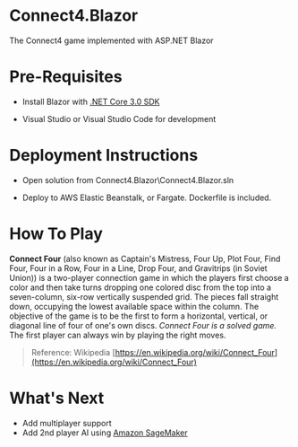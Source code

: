 # Connect4.Blazor

The Connect4 game implemented with ASP.NET Blazor

  

# Pre-Requisites

  

- Install Blazor with [.NET Core 3.0 SDK](https://docs.microsoft.com/en-us/aspnet/core/blazor/get-started?view=aspnetcore-3.0&tabs=visual-studio)

- Visual Studio or Visual Studio Code for development

# Deployment Instructions

- Open solution from Connect4.Blazor\Connect4.Blazor.sln

- Deploy to AWS Elastic Beanstalk, or Fargate. Dockerfile is included.

# How To Play
**Connect Four** (also known as Captain's Mistress, Four Up, Plot Four, Find Four, Four in a Row, Four in a Line, Drop Four, and Gravitrips (in Soviet Union)) is a two-player connection game in which the players first choose a color and then take turns dropping one colored disc from the top into a seven-column, six-row vertically suspended grid. The pieces fall straight down, occupying the lowest available space within the column. The objective of the game is to be the first to form a horizontal, vertical, or diagonal line of four of one's own discs. *Connect Four is a solved game.* The first player can always win by playing the right moves. 

> Reference: Wikipedia [https://en.wikipedia.org/wiki/Connect_Four](https://en.wikipedia.org/wiki/Connect_Four)

# What's Next
- Add multiplayer support
- Add 2nd player AI using [Amazon SageMaker](https://aws.amazon.com/sagemaker/)
